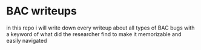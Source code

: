 # BAC writeups
in this repo i will write down every writeup about all types of BAC bugs with a keyword of what did the researcher find to make it memorizable and easily navigated
